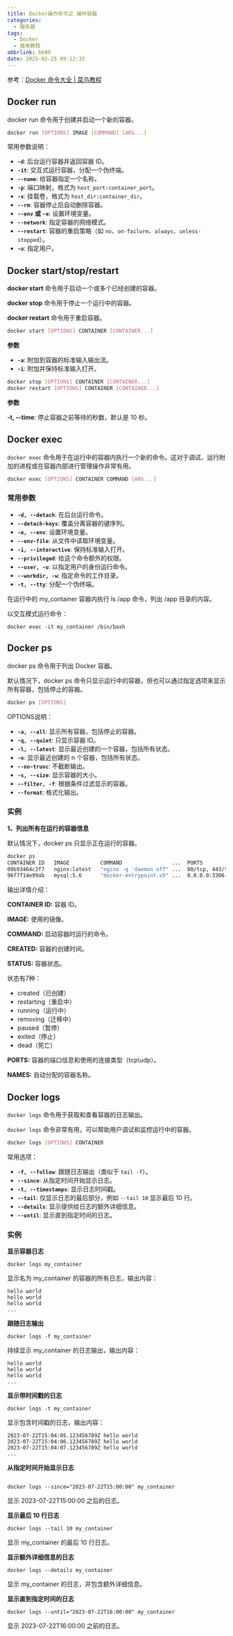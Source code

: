 ```yaml
---
title: Docker操作命令之 操作容器
categories:
  - 服务器
tags:
  - Docker
  - 食用教程
abbrlink: bb89
date: 2025-02-25 09:12:33
---
```


参考：[Docker 命令大全 | 菜鸟教程](https://www.runoob.com/docker/docker-command-manual.html)

## Docker run

docker run 命令用于创建并启动一个新的容器。

```bash
docker run [OPTIONS] IMAGE [COMMAND] [ARG...]
```

常用参数说明：

*  **`-d`**: 后台运行容器并返回容器 ID。
*  **`-it`**: 交互式运行容器，分配一个伪终端。
*  **`--name`**: 给容器指定一个名称。
*  **`-p`**: 端口映射，格式为 `host_port:container_port`。
*  **`-v`**: 挂载卷，格式为 `host_dir:container_dir`。
*  **`--rm`**: 容器停止后自动删除容器。
*  **`--env`** **或**  **`-e`**: 设置环境变量。
*  **`--network`**: 指定容器的网络模式。
*  **`--restart`**: 容器的重启策略（如 `no`、`on-failure`、`always`、`unless-stopped`）。
*  **`-u`**: 指定用户。

## Docker start/stop/restart

**docker start** 命令用于启动一个或多个已经创建的容器。

**docker stop** 命令用于停止一个运行中的容器。

**docker restart** 命令用于重启容器。

```bash
docker start [OPTIONS] CONTAINER [CONTAINER...]
```

**参数**

*  **`-a`**: 附加到容器的标准输入输出流。
*  **`-i`**: 附加并保持标准输入打开。



```bash
docker stop [OPTIONS] CONTAINER [CONTAINER...]
docker restart [OPTIONS] CONTAINER [CONTAINER...]
```

**参数**

 **-t, --time**: 停止容器之前等待的秒数，默认是 10 秒。

## Docker exec

`docker exec` 命令用于在运行中的容器内执行一个新的命令。这对于调试、运行附加的进程或在容器内部进行管理操作非常有用。

```bash
docker exec [OPTIONS] CONTAINER COMMAND [ARG...]
```

### 常用参数

*  **`-d, --detach`**: 在后台运行命令。
*  **`--detach-keys`**: 覆盖分离容器的键序列。
*  **`-e, --env`**: 设置环境变量。
*  **`--env-file`**: 从文件中读取环境变量。
*  **`-i, --interactive`**: 保持标准输入打开。
*  **`--privileged`**: 给这个命令额外的权限。
*  **`--user, -u`**: 以指定用户的身份运行命令。
*  **`--workdir, -w`**: 指定命令的工作目录。
*  **`-t, --tty`**: 分配一个伪终端。



在运行中的 my\_container 容器内执行 ls /app 命令，列出 /app 目录的内容。

以交互模式运行命令：

```
docker exec -it my_container /bin/bash
```



## Docker ps

docker ps 命令用于列出 Docker 容器。

默认情况下，docker ps 命令只显示运行中的容器，但也可以通过指定选项来显示所有容器，包括停止的容器。

```bash
docker ps [OPTIONS]
```

OPTIONS说明：

*  **`-a, --all`**: 显示所有容器，包括停止的容器。
*  **`-q, --quiet`**: 只显示容器 ID。
*  **`-l, --latest`**: 显示最近创建的一个容器，包括所有状态。
*  **`-n`**: 显示最近创建的 n 个容器，包括所有状态。
*  **`--no-trunc`**: 不截断输出。
*  **`-s, --size`**: 显示容器的大小。
*  **`--filter, -f`**: 根据条件过滤显示的容器。
*  **`--format`**: 格式化输出。

### 实例

**1、列出所有在运行的容器信息**

默认情况下，docker ps 只显示正在运行的容器。

```bash
docker ps
CONTAINER ID   IMAGE          COMMAND                ...  PORTS                    NAMES
09b93464c2f7   nginx:latest   "nginx -g 'daemon off" ...  80/tcp, 443/tcp          myrunoob
96f7f14e99ab   mysql:5.6      "docker-entrypoint.sh" ...  0.0.0.0:3306->3306/tcp   mymysql

```

输出详情介绍：

**CONTAINER ID:**  容器 ID。

**IMAGE:**  使用的镜像。

**COMMAND:**  启动容器时运行的命令。

**CREATED:**  容器的创建时间。

**STATUS:**  容器状态。

状态有7种：

* created（已创建）
* restarting（重启中）
* running（运行中）
* removing（迁移中）
* paused（暂停）
* exited（停止）
* dead（死亡）

**PORTS:**  容器的端口信息和使用的连接类型（tcp\\udp）。

**NAMES:**  自动分配的容器名称。



## Docker logs

`docker logs` 命令用于获取和查看容器的日志输出。

`docker logs` 命令非常有用，可以帮助用户调试和监控运行中的容器。

```bash
docker logs [OPTIONS] CONTAINER
```

常用选项：

*  **`-f, --follow`**: 跟随日志输出（类似于 `tail -f`）。
*  **`--since`**: 从指定时间开始显示日志。
*  **`-t, --timestamps`**: 显示日志时间戳。
*  **`--tail`**: 仅显示日志的最后部分，例如 `--tail 10` 显示最后 10 行。
*  **`--details`**: 显示提供给日志的额外详细信息。
*  **`--until`**: 显示直到指定时间的日志。

### 实例

**显示容器日志**

```
docker logs my_container
```

显示名为 my\_container 的容器的所有日志，输出内容：

```
hello world
hello world
hello world
...
```

**跟随日志输出**

```
docker logs -f my_container
```

持续显示 my\_container 的日志输出，输出内容：

```
hello world
hello world
hello world
...
```

**显示带时间戳的日志**

```
docker logs -t my_container
```

显示包含时间戳的日志，输出内容：

```
2023-07-22T15:04:05.123456789Z hello world
2023-07-22T15:04:06.123456789Z hello world
2023-07-22T15:04:07.123456789Z hello world
...
```

**从指定时间开始显示日志**

```

docker logs --since="2023-07-22T15:00:00" my_container
```

显示 2023-07-22T15:00:00 之后的日志。

**显示最后 10 行日志**

```
docker logs --tail 10 my_container
```

显示 my\_container 的最后 10 行日志。

**显示额外详细信息的日志**

```
docker logs --details my_container
```

显示 my\_container 的日志，并包含额外详细信息。

**显示直到指定时间的日志**

```
docker logs --until="2023-07-22T16:00:00" my_container
```

显示 2023-07-22T16:00:00 之前的日志。
